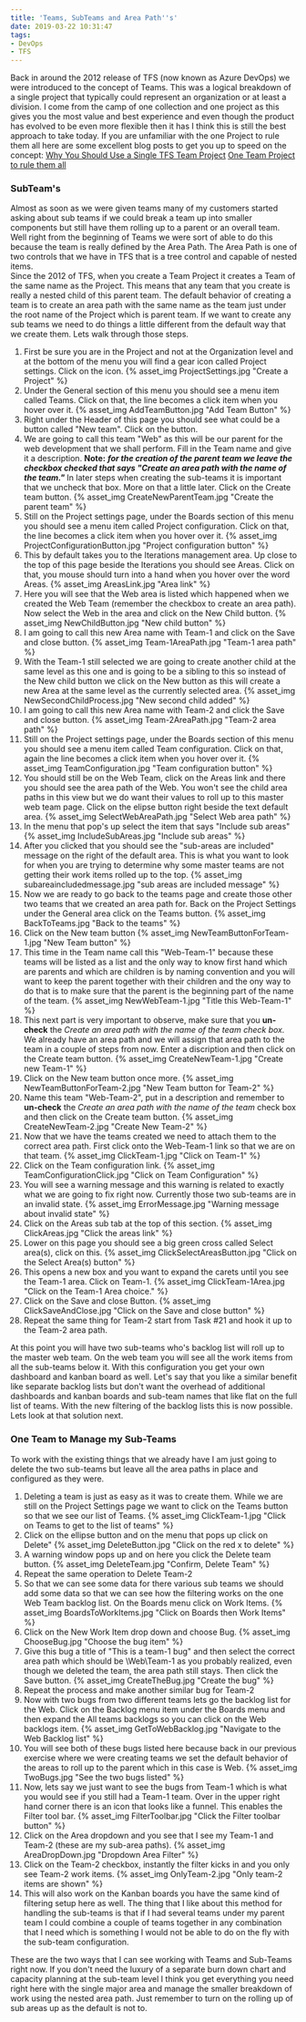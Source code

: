 ```yaml
---
title: 'Teams, SubTeams and Area Path''s'
date: 2019-03-22 10:31:47
tags: 
- DevOps
- TFS
---
```

Back in around the 2012 release of TFS (now known as Azure DevOps) we were introduced to the concept of Teams.  This was a logical breakdown of a single project that typically could represent an organization or at least a division.  I come from the camp of one collection and one project as this gives you the most value and best experience and even though the product has evolved to be even more flexible then it has I think this is still the best approach to take today.  If you are unfamiliar with the one Project to rule them all here are some excellent blog posts to get you up to speed on the concept:
[Why You Should Use a Single TFS Team Project](https://www.imaginet.com/2013/why-you-should-use-single-tfs-team-project/)
[One Team Project to rule them all](https://nkdagility.com/one-team-project/)

### SubTeam's
Almost as soon as we were given teams many of my customers started asking about sub teams if we could break a team up into smaller components but still have them rolling up to a parent or an overall team.  Well right from the beginning of Teams we were sort of able to do this because the team is really defined by the Area Path.  The Area Path is one of two controls that we have in TFS that is a tree control and capable of nested items.  
Since the 2012 of TFS, when you create a Team Project it creates a Team of the same name as the Project.  This means that any team that you create is really a nested child of this parent team.
The default behavior of creating a team is to create an area path with the same name as the team just under the root name of the Project which is parent team.  If we want to create any sub teams we need to do things a little different from the default way that we create them.  Lets walk through those steps.
1. First be sure you are in the Project and not at the Organization level and at the bottom of the menu you will find a gear icon called Project settings.  Click on the icon.
{% asset_img ProjectSettings.jpg "Create a Project" %}
1. Under the General section of this menu you should see a menu item called Teams.  Click on that, the line becomes a click item when you hover over it.
{% asset_img AddTeamButton.jpg "Add Team Button" %}
1. Right under the Header of this page you should see what could be a button called "New team".  Click on the button.
1. We are going to call this team "Web" as this will be our parent for the web development that we shall perform.  Fill in the Team name and give it a description.  **Note:** __*for the creation of the parent team we leave the checkbox checked that says "Create an area path with the name of the team."*__  In later steps when creating the sub-teams it is important that we uncheck that box.  More on that a little later.  Click on the Create team button.
{% asset_img CreateNewParentTeam.jpg "Create the parent team" %}
1. Still on the Project settings page, under the Boards section of this menu you should see a menu item called Project configuration.  Click on that, the line becomes a click item when you hover over it.
{% asset_img ProjectConfigurationButton.jpg "Project configuration button" %}
1. This by default takes you to the Iterations management area.  Up close to the top of this page beside the Iterations you should see Areas.  Click on that, you mouse should turn into a hand when you hover over the word Areas.
{% asset_img AreasLink.jpg "Area link" %}
1. Here you will see that the Web area is listed which happened when we created the Web Team (remember the checkbox to create an area path).  Now select the Web in the area and click on the New Child button.
{% asset_img NewChildButton.jpg "New child button" %}
1. I am going to call this new Area name with Team-1 and click on the Save and close button.
{% asset_img Team-1AreaPath.jpg "Team-1 area path" %}
1. With the Team-1 still selected we are going to create another child at the same level as this one and is going to be a sibling to this so instead of the New child button we click on the New button as this will create a new Area at the same level as the currently selected area.
{% asset_img NewSecondChildProcess.jpg "New second child added" %}
1. I am going to call this new Area name with Team-2 and click the Save and close button.
{% asset_img Team-2AreaPath.jpg "Team-2 area path" %}
1. Still on the Project settings page, under the Boards section of this menu you should see a menu item called Team configuration.  Click on that, again the line becomes a click item when you hover over it.
{% asset_img TeamConfiguration.jpg "Team configuration button" %}
1. You should still be on the Web Team, click on the Areas link and there you should see the area path of the Web.  You won't see the child area paths in this view but we do want their values to roll up to this master web team page.  Click on the elipse button right beside the text default area.
{% asset_img SelectWebAreaPath.jpg "Select Web area path" %}
1. In the menu that pop's up select the item that says "Include sub areas"
{% asset_img IncludeSubAreas.jpg "Include sub areas" %}
1. After you clicked that you should see the "sub-areas are included" message on the right of the default area.  This is what you want to look for when you are trying to determine why some master teams are not getting their work items rolled up to the top.
{% asset_img subareaincludedmessage.jpg "sub areas are included message" %}
1. Now we are ready to go back to the teams page and create those other two teams that we created an area path for.  Back on the Project Settings under the General area click on the Teams button.
{% asset_img BackToTeams.jpg "Back to the teams" %}
1. Click on the New team button
{% asset_img NewTeamButtonForTeam-1.jpg "New Team button" %}
1. This time in the Team name call this "Web-Team-1" because these teams will be listed as a list and the only way to know first hand which are parents and which are children is by naming convention and you will want to keep the parent together with their children and the ony way to do that is to make sure that the parent is the beginning part of the name of the team.
{% asset_img NewWebTeam-1.jpg "Title this Web-Team-1" %}
1. This next part is very important to observe, make sure that you **un-check** the *Create an area path with the name of the team check box.*  We already have an area path and we will assign that area path to the team in a couple of steps from now.  Enter a discription and then click on the Create team button.
{% asset_img CreateNewTeam-1.jpg "Create new Team-1" %}
1. Click on the New team button once more.
{% asset_img NewTeamButtonForTeam-2.jpg "New Team button for Team-2" %}
1. Name this team "Web-Team-2", put in a description and remember to **un-check** the *Create an area path with the name of the team* check box and then click on the Create team button.
{% asset_img CreateNewTeam-2.jpg "Create New Team-2" %}
1. Now that we have the teams created we need to attach them to the correct area path.  First click onto the Web-Team-1 link so that we are on that team.
{% asset_img ClickTeam-1.jpg "Click on Team-1" %}
1. Click on the Team configuration link.
{% asset_img TeamConfigurationClick.jpg "Click on Team Configuration" %}
1. You will see a warning message and this warning is related to exactly what we are going to fix right now.  Currently those two sub-teams are in an invalid state.
{% asset_img ErrorMessage.jpg "Warning message about invalid state" %}
1. Click on the Areas sub tab at the top of this section.
{% asset_img ClickAreas.jpg "Click the areas link" %}
1. Lower on this page you should see a big green cross called Select area(s), click on this.
{% asset_img ClickSelectAreasButton.jpg "Click on the Select Area(s) button" %}
1. This opens a new box and you want to expand the carets until you see the Team-1 area.  Click on Team-1.
{% asset_img ClickTeam-1Area.jpg "Click on the Team-1 Area choice." %}
1. Click on the Save and close Button.
{% asset_img ClickSaveAndClose.jpg "Click on the Save and close button" %}
1. Repeat the same thing for Team-2 start from Task #21 and hook it up to the Team-2 area path.

At this point you will have two sub-teams who's backlog list will roll up to the master web team.  On the web team you will see all the work items from all the sub-teams below it.  With this configuration you get your own dashboard and kanban board as well.  Let's say that you like a similar benefit like separate backlog lists but don't want the overhead of additional dashboards and kanban boards and sub-team names that like flat on the full list of teams.  With the new filtering of the backlog lists this is now possible.  Lets look at that solution next.

### One Team to Manage my Sub-Teams
To work with the existing things that we already have I am just going to delete the two sub-teams but leave all the area paths in place and configured as they were.
1. Deleting a team is just as easy as it was to create them.  While we are still on the Project Settings page we want to click on the Teams button so that we see our list of Teams.
{% asset_img ClickTeam-1.jpg "Click on Teams to get to the list of teams" %}
1. Click on the ellipse button and on the menu that pops up click on Delete"
{% asset_img DeleteButton.jpg "Click on the red x to delete" %}
1. A warning window pops up and on here you click the Delete team button.
{% asset_img DeleteTeam.jpg "Confirm, Delete Team" %}
1. Repeat the same operation to Delete Team-2
1. So that we can see some data for there various sub teams we should add some data so that we can see how the filtering works on the one Web Team backlog list.  On the Boards menu click on Work Items.
{% asset_img BoardsToWorkItems.jpg "Click on Boards then Work Items" %}
1. Click on the New Work Item drop down and choose Bug.
{% asset_img ChooseBug.jpg "Choose the bug item" %}
1. Give this bug a title of "This is a team-1 bug" and then select the correct area path which should be <The Name of Your Project>\Web\Team-1 as you probably realized, even though we deleted the team, the area path still stays.  Then click the Save button.
{% asset_img CreateTheBug.jpg "Create the bug" %}
1. Repeat the process and make another similar bug for Team-2
1. Now with two bugs from two different teams lets go the backlog list for the Web.  Click on the Backlog menu item under the Boards menu and then expand the All teams backlogs so you can click on the Web backlogs item.
{% asset_img GetToWebBacklog.jpg "Navigate to the Web Backlog list" %}
1. You will see both of these bugs listed here because back in our previous exercise where we were creating teams we set the default behavior of the areas to roll up to the parent which in this case is Web.
{% asset_img TwoBugs.jpg "See the two bugs listed" %}
1. Now, lets say we just want to see the bugs from Team-1 which is what you would see if you still had a Team-1 team.  Over in the upper right hand corner there is an icon that looks like a funnel.  This enables the Filter tool bar.
{% asset_img FilterToolbar.jpg "Click the Filter toolbar button" %}
1. Click on the Area dropdown and you see that I see my Team-1 and Team-2 (these are my sub-area paths).
{% asset_img AreaDropDown.jpg "Dropdown Area Filter" %}
1. Click on the Team-2 checkbox, instantly the filter kicks in and you only see Team-2 work items.
{% asset_img OnlyTeam-2.jpg "Only team-2 items are shown" %}
1. This will also work on the Kanban boards you have the same kind of filtering setup here as well.  The thing that I like about this method for handling the sub-teams is that if I had several teams under my parent team I could combine a couple of teams together in any combination that I need which is something I would not be able to do on the fly with the sub-team configuration.

These are the two ways that I can see working with Teams and Sub-Teams right now.  If you don't need the luxury of a separate burn down chart and capacity planning at the sub-team level I think you get everything you need right here with the single major area and manage the smaller breakdown of work using the nested area path.  Just remember to turn on the rolling up of sub areas up as the default is not to.

